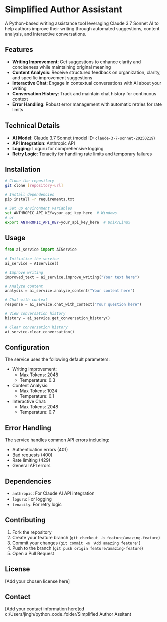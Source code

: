 # Simplified Author Assistant

A Python-based writing assistance tool leveraging Claude 3.7 Sonnet AI to help authors improve their writing through automated suggestions, content analysis, and interactive conversations.

## Features

- **Writing Improvement**: Get suggestions to enhance clarity and conciseness while maintaining original meaning
- **Content Analysis**: Receive structured feedback on organization, clarity, and specific improvement suggestions
- **Interactive Chat**: Engage in contextual conversations with AI about your writing
- **Conversation History**: Track and maintain chat history for continuous context
- **Error Handling**: Robust error management with automatic retries for rate limits

## Technical Details

- **AI Model**: Claude 3.7 Sonnet (model ID: `claude-3-7-sonnet-20250219`)
- **API Integration**: Anthropic API
- **Logging**: Loguru for comprehensive logging
- **Retry Logic**: Tenacity for handling rate limits and temporary failures

## Installation

```bash
# Clone the repository
git clone [repository-url]

# Install dependencies
pip install -r requirements.txt

# Set up environment variables
set ANTHROPIC_API_KEY=your_api_key_here  # Windows
# or
export ANTHROPIC_API_KEY=your_api_key_here  # Unix/Linux
```

## Usage

```python
from ai_service import AIService

# Initialize the service
ai_service = AIService()

# Improve writing
improved_text = ai_service.improve_writing("Your text here")

# Analyze content
analysis = ai_service.analyze_content("Your content here")

# Chat with context
response = ai_service.chat_with_context("Your question here")

# View conversation history
history = ai_service.get_conversation_history()

# Clear conversation history
ai_service.clear_conversation()
```

## Configuration

The service uses the following default parameters:

- Writing Improvement:
  - Max Tokens: 2048
  - Temperature: 0.3
- Content Analysis:
  - Max Tokens: 1024
  - Temperature: 0.1
- Interactive Chat:
  - Max Tokens: 2048
  - Temperature: 0.7

## Error Handling

The service handles common API errors including:
- Authentication errors (401)
- Bad requests (400)
- Rate limiting (429)
- General API errors

## Dependencies

- `anthropic`: For Claude AI API integration
- `loguru`: For logging
- `tenacity`: For retry logic

## Contributing

1. Fork the repository
2. Create your feature branch (`git checkout -b feature/amazing-feature`)
3. Commit your changes (`git commit -m 'Add amazing feature'`)
4. Push to the branch (`git push origin feature/amazing-feature`)
5. Open a Pull Request

## License

[Add your chosen license here]

## Contact

[Add your contact information here]cd c:/Users/jingh/python_code_folder/Simplified Author Assitant